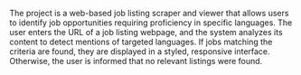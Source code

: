 The project is a web-based job listing scraper and viewer that allows users to identify job opportunities requiring proficiency in specific languages. The user enters the URL of a job listing webpage, and the system analyzes its content to detect mentions of targeted languages. If jobs matching the criteria are found, they are displayed in a styled, responsive interface. Otherwise, the user is informed that no relevant listings were found.
